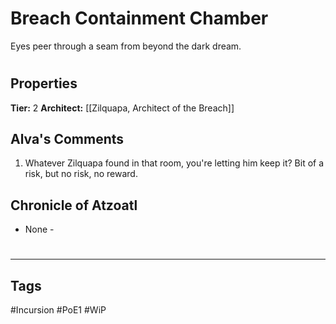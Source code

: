 # Breach Containment Chamber
Eyes peer through a seam from beyond the dark dream.

#
## Properties
**Tier:** 2
**Architect:** [[Zilquapa, Architect of the Breach]]
## Alva's Comments
1. Whatever Zilquapa found in that room, you're letting him keep it? Bit of a risk, but no risk, no reward.
## Chronicle of Atzoatl
- None -

#
---
## Tags
#Incursion
#PoE1
#WiP
